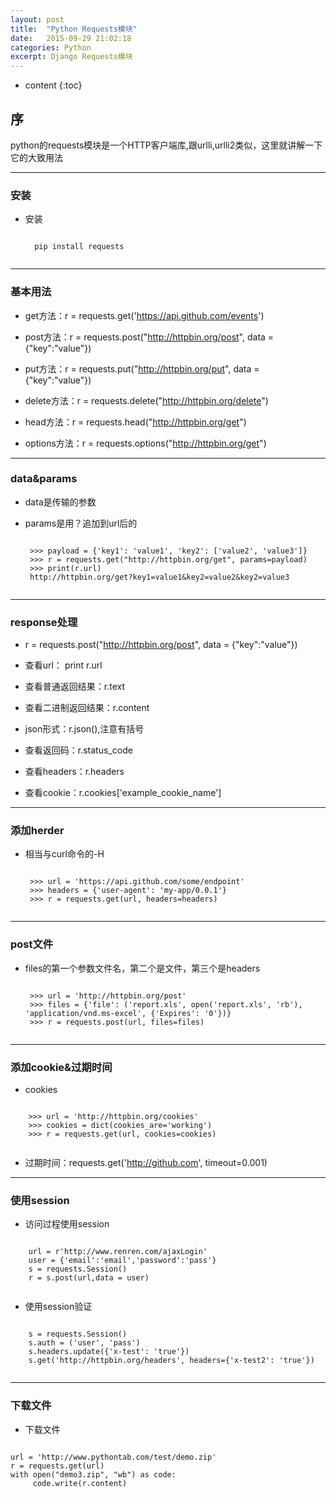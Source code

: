 ```yaml
---
layout: post
title:  "Python Requests模块"
date:   2015-09-29 21:02:18
categories: Python
excerpt: Django Requests模块
---
```


* content
{:toc}


## 序

python的requests模块是一个HTTP客户端库,跟urlli,urlli2类似，这里就讲解一下它的大致用法

---

### 安装

* 安装

    <pre><code>
    pip install requests
    </code></pre>

---

### 基本用法

 * get方法：r = requests.get('https://api.github.com/events')

 * post方法：r = requests.post("http://httpbin.org/post", data = {"key":"value"})

 * put方法：r = requests.put("http://httpbin.org/put", data = {"key":"value"})

 * delete方法：r = requests.delete("http://httpbin.org/delete")

 * head方法：r = requests.head("http://httpbin.org/get")

 * options方法：r = requests.options("http://httpbin.org/get")

---

### data&params

 * data是传输的参数

 * params是用？追加到url后的
    <pre><code>
    >>> payload = {'key1': 'value1', 'key2': ['value2', 'value3']}
    >>> r = requests.get("http://httpbin.org/get", params=payload)
    >>> print(r.url)
    http://httpbin.org/get?key1=value1&key2=value2&key2=value3
    </code></pre>

---

### response处理

 * r = requests.post("http://httpbin.org/post", data = {"key":"value"})

 * 查看url： print r.url

 * 查看普通返回结果：r.text

 * 查看二进制返回结果：r.content

 * json形式：r.json(),注意有括号

 * 查看返回码：r.status_code

 * 查看headers：r.headers

 * 查看cookie：r.cookies['example_cookie_name']

---

### 添加herder

 * 相当与curl命令的-H
     <pre><code>
    >>> url = 'https://api.github.com/some/endpoint'
    >>> headers = {'user-agent': 'my-app/0.0.1'}
    >>> r = requests.get(url, headers=headers)
    </code></pre>

---

### post文件

 * files的第一个参数文件名，第二个是文件，第三个是headers

    <pre><code>
    >>> url = 'http://httpbin.org/post'
    >>> files = {'file': ('report.xls', open('report.xls', 'rb'), 'application/vnd.ms-excel', {'Expires': '0'})}
    >>> r = requests.post(url, files=files)
    </code></pre>

---

### 添加cookie&过期时间

 * cookies
 <pre><code>
    >>> url = 'http://httpbin.org/cookies'
    >>> cookies = dict(cookies_are='working')
    >>> r = requests.get(url, cookies=cookies)
 </code></pre>

 * 过期时间：requests.get('http://github.com', timeout=0.001)

---

### 使用session

 * 访问过程使用session
 <pre><code>
    url = r'http://www.renren.com/ajaxLogin'
    user = {'email':'email','password':'pass'}
    s = requests.Session()
    r = s.post(url,data = user)
 </code></pre>

 * 使用session验证
 <pre><code>
    s = requests.Session()
    s.auth = ('user', 'pass')
    s.headers.update({'x-test': 'true'})
    s.get('http://httpbin.org/headers', headers={'x-test2': 'true'})
 </code></pre>

---

### 下载文件

 * 下载文件
  <pre><code>
url = 'http://www.pythontab.com/test/demo.zip'
r = requests.get(url)
with open("demo3.zip", "wb") as code:
     code.write(r.content)
  </code></pre>